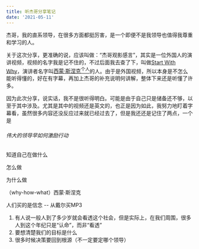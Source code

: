 ```yaml
---
title: 听杰哥分享笔记
date: '2021-05-11'
---
```


杰哥，我的直系领导，在很多方面都挺厉害，是一个即便不是我领导也值得我尊重和学习的人。

关于这次分享，更准确的说，应该叫做：“杰哥观影感言”，其实是一位外国人的演讲视频，视频的名字我是记不住的，不过后面我去查了下，叫做[Start With Why](https://www.youtube.com/watch?v=qp0HIF3SfI4&list=RDCMUCAuUUnT6oDeKwE6v1NGQxug&start_radio=1&rv=qp0HIF3SfI4&t=121&ab_channel=TED)，演讲者名字叫[西蒙·斯涅克<sup>个人</sup>](https://simonsinek.com/ )的人。由于是外国视频，所以本身是不怎么能听得懂的，好在有字幕，再加上杰哥的补充说明何讲解，整体下来还是听懂了许多。



因为此次分享，说实话，我不是很听得明白。可能是由于自己只是储备还不够，以至于其中涉及。尤其是其中的视频还是英文的，也正是因为如此，我努力地盯着字幕看，虽然很多内容还没反应过来就已经过去了，但是我还还是记住了两点，一个是

###### 伟大的领导早如何激励行动

知道自己在做什么

怎么做

为什么做

（why-how-what）西蒙·斯涅克

人们买的是信念 -- 从戴尔买MP3



1. 有人说一般人到了多少岁就会看透这个社会，但是实际上，在我们周围，很多人到这个年纪只是“认命”，而非“看透”
2. 要想清楚我们的目标是什么
3. 很多时候决策要回到根源（不一定要定哪个领导）







